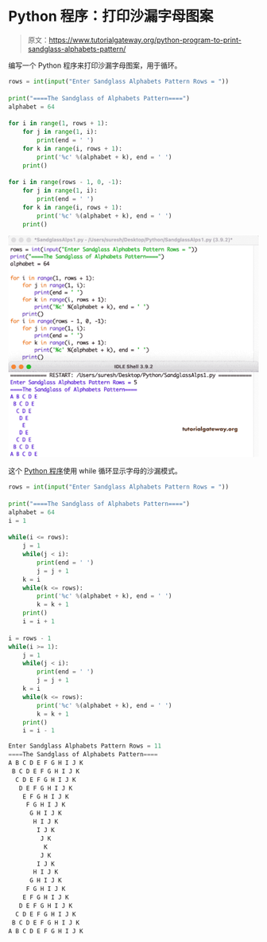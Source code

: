 # Python 程序：打印沙漏字母图案

> 原文：<https://www.tutorialgateway.org/python-program-to-print-sandglass-alphabets-pattern/>

编写一个 Python 程序来打印沙漏字母图案，用于循环。

```py
rows = int(input("Enter Sandglass Alphabets Pattern Rows = "))

print("====The Sandglass of Alphabets Pattern====")
alphabet = 64

for i in range(1, rows + 1):
    for j in range(1, i):
        print(end = ' ')
    for k in range(i, rows + 1):
        print('%c' %(alphabet + k), end = ' ')
    print()

for i in range(rows - 1, 0, -1):
    for j in range(1, i):
        print(end = ' ')
    for k in range(i, rows + 1):
        print('%c' %(alphabet + k), end = ' ')
    print()
```

![Python Program to Print Sandglass Alphabets Pattern](img/bfb3c1f04b7d2d1f532dd50ccde3ac4c.png)

这个 [Python 程序](https://www.tutorialgateway.org/python-programming-examples/)使用 while 循环显示字母的沙漏模式。

```py
rows = int(input("Enter Sandglass Alphabets Pattern Rows = "))

print("====The Sandglass of Alphabets Pattern====")
alphabet = 64
i = 1

while(i <= rows):
    j = 1
    while(j < i):
        print(end = ' ')
        j = j + 1
    k = i
    while(k <= rows):
        print('%c' %(alphabet + k), end = ' ')
        k = k + 1
    print()
    i = i + 1

i = rows - 1
while(i >= 1):
    j = 1
    while(j < i):
        print(end = ' ')
        j = j + 1
    k = i
    while(k <= rows):
        print('%c' %(alphabet + k), end = ' ')
        k = k + 1
    print()
    i = i - 1
```

```py
Enter Sandglass Alphabets Pattern Rows = 11
====The Sandglass of Alphabets Pattern====
A B C D E F G H I J K 
 B C D E F G H I J K 
  C D E F G H I J K 
   D E F G H I J K 
    E F G H I J K 
     F G H I J K 
      G H I J K 
       H I J K 
        I J K 
         J K 
          K 
         J K 
        I J K 
       H I J K 
      G H I J K 
     F G H I J K 
    E F G H I J K 
   D E F G H I J K 
  C D E F G H I J K 
 B C D E F G H I J K 
A B C D E F G H I J K 
```